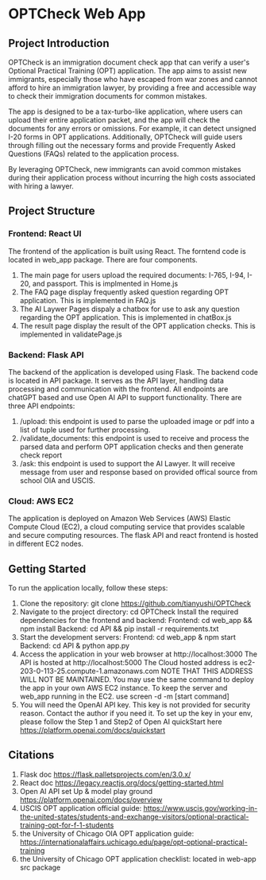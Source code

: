 # OPTCheck Web App

## Project Introduction
OPTCheck is an immigration document check app that can verify a user's Optional Practical Training (OPT) application. The app aims to assist new immigrants, especially those who have escaped from war zones and cannot afford to hire an immigration lawyer, by providing a free and accessible way to check their immigration documents for common mistakes.

The app is designed to be a tax-turbo-like application, where users can upload their entire application packet, and the app will check the documents for any errors or omissions. For example, it can detect unsigned I-20 forms in OPT applications. Additionally, OPTCheck will guide users through filling out the necessary forms and provide Frequently Asked Questions (FAQs) related to the application process.

By leveraging OPTCheck, new immigrants can avoid common mistakes during their application process without incurring the high costs associated with hiring a lawyer.

## Project Structure
### Frontend: React UI
The frontend of the application is built using React. The forntend code is located in web_app package. There are four components. 
1. The main page for users upload the required documents: I-765, I-94, I-20, and passport. This is implmented in Home.js 
2. The FAQ page display frequently asked question regarding OPT application. This is implemented in FAQ.js 
3. The AI Laywer Pages dispaly a chatbox for use to ask any question regarding the OPT application. This is implemented in chatBox.js
4. The result page display the result of the OPT application checks. This is implemented in validatePage.js 

### Backend: Flask API
The backend of the application is developed using Flask. The backend code is located in API package. It serves as the API layer, handling data processing and communication with the frontend. All endpoints are chatGPT based and use Open AI API to support functionality. There are three API endpoints:
1. /upload: this endpoint is used to parse the uploaded image or pdf into a list of tuple used for further processing.
2. /validate_documents: this endpoint is used to receive and process the parsed data and perform OPT application checks and then generate check report
3. /ask: this endpoint is used to support the AI Lawyer. It will receive message from user and response based on provided offical source from school OIA and USCIS. 

### Cloud: AWS EC2
The application is deployed on Amazon Web Services (AWS) Elastic Compute Cloud (EC2), a cloud computing service that provides scalable and secure computing resources. The flask API and react frontend is hosted in different EC2 nodes. 

## Getting Started
To run the application locally, follow these steps:

1. Clone the repository: git clone https://github.com/tianyushi/OPTCheck
2. Navigate to the project directory: cd OPTCheck
Install the required dependencies for the frontend and backend:
Frontend: cd web_app && npm install
Backend: cd API && pip install -r requirements.txt
3. Start the development servers:
Frontend: cd web_app & npm start
Backend: cd API & python app.py
4. Access the application in your web browser at http://localhost:3000
The API is hosted at http://localhost:5000
The Cloud hosted address is ec2-203-0-113-25.compute-1.amazonaws.com NOTE THAT THIS ADDRESS WILL NOT BE MAINTAINED. 
You may use the same command to deploy the app in your own AWS EC2 instance. 
To keep the server and web_app running in the EC2. use screen -d -m [start command]
5. You will need the OpenAI API key. This key is not provided for security reason. Contact the author if you need it. To set up the key in your env, please follow the Step 1 and Step2 of Open AI quickStart here https://platform.openai.com/docs/quickstart

## Citations 
1. Flask doc https://flask.palletsprojects.com/en/3.0.x/
2. React doc https://legacy.reactjs.org/docs/getting-started.html
3. Open AI API set Up & model play ground https://platform.openai.com/docs/overview
4. USCIS OPT application official guide: https://www.uscis.gov/working-in-the-united-states/students-and-exchange-visitors/optional-practical-training-opt-for-f-1-students
5. the University of Chicago OIA OPT application guide: https://internationalaffairs.uchicago.edu/page/opt-optional-practical-training
6. the University of Chicago OPT application checklist: located in web-app src package